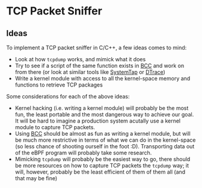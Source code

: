 # TCP Packet Sniffer

## Ideas

To implement a TCP packet sniffer in C/C++, a few ideas comes to mind:
* Look at how `tcpdump` works, and mimick what it does
* Try to see if a script of the same function exists in [BCC](https://github.com/iovisor/bcc) and work on from there (or look at similar tools like [SystemTap](https://sourceware.org/systemtap/) or [DTrace](http://dtrace.org/blogs/about/))
* Write a kernel module with access to all the kernel-space memory and functions to retrieve TCP packages 

Some considerations for each of the above ideas:
* Kernel hacking (i.e. writing a kernel module) will probably be the most fun, the least portable and the most dangerous way to achieve our goal. It will be hard to imagine a production system acutally use a kernel module to capture TCP packets.
* Using [BCC](https://github.com/iovisor/bcc) should be almost as fun as writing a kernel module, but will be much more restrictive in terms of what we can do in the kernel-space (so less chance of shooting ourself in the foot :D). Transporting data out of the eBPF program will probably take some research.
* Mimicking `tcpdump` will probably be the easiest way to go, there should be more resources on how to capture TCP packets the `tcpdump` way; it will, however, probably be the least efficient of them of them all (and that may be fine)

